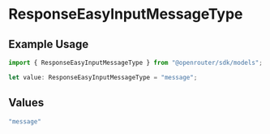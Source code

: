 # ResponseEasyInputMessageType

## Example Usage

```typescript
import { ResponseEasyInputMessageType } from "@openrouter/sdk/models";

let value: ResponseEasyInputMessageType = "message";
```

## Values

```typescript
"message"
```